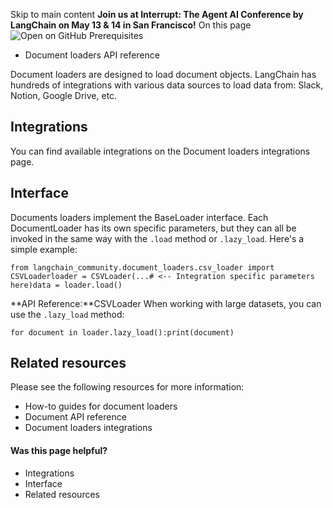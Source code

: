 Skip to main content
**Join us at Interrupt: The Agent AI Conference by LangChain on May 13 & 14 in San Francisco!**
On this page
![Open on GitHub](https://img.shields.io/badge/Open%20on%20GitHub-grey?logo=github&logoColor=white)
Prerequisites
  * Document loaders API reference


Document loaders are designed to load document objects. LangChain has hundreds of integrations with various data sources to load data from: Slack, Notion, Google Drive, etc.
## Integrations​
You can find available integrations on the Document loaders integrations page.
## Interface​
Documents loaders implement the BaseLoader interface.
Each DocumentLoader has its own specific parameters, but they can all be invoked in the same way with the `.load` method or `.lazy_load`.
Here's a simple example:
```
from langchain_community.document_loaders.csv_loader import CSVLoaderloader = CSVLoader(...# <-- Integration specific parameters here)data = loader.load()
```

**API Reference:**CSVLoader
When working with large datasets, you can use the `.lazy_load` method:
```
for document in loader.lazy_load():print(document)
```

## Related resources​
Please see the following resources for more information:
  * How-to guides for document loaders
  * Document API reference
  * Document loaders integrations


#### Was this page helpful?
  * Integrations
  * Interface
  * Related resources


